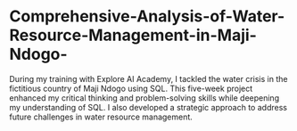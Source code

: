 # Comprehensive-Analysis-of-Water-Resource-Management-in-Maji-Ndogo-
During my training with Explore AI Academy, I tackled the water crisis in the fictitious country of Maji Ndogo using SQL. This five-week project enhanced my critical thinking and problem-solving skills while deepening my understanding of SQL. I also developed a strategic approach to address future challenges in water resource management.
